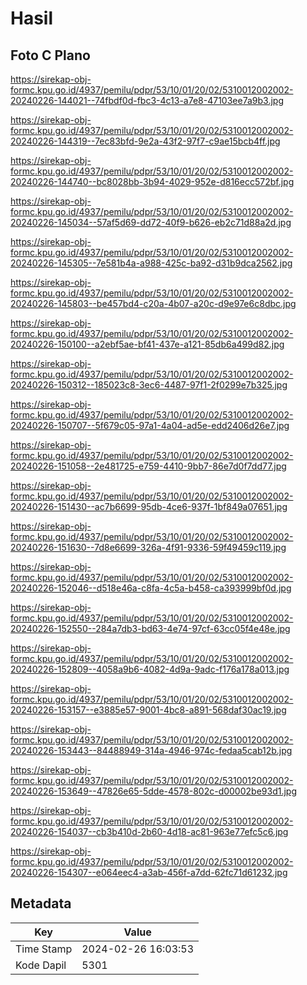 # Hasil

## Foto C Plano

https://sirekap-obj-formc.kpu.go.id/4937/pemilu/pdpr/53/10/01/20/02/5310012002002-20240226-144021--74fbdf0d-fbc3-4c13-a7e8-47103ee7a9b3.jpg

https://sirekap-obj-formc.kpu.go.id/4937/pemilu/pdpr/53/10/01/20/02/5310012002002-20240226-144319--7ec83bfd-9e2a-43f2-97f7-c9ae15bcb4ff.jpg

https://sirekap-obj-formc.kpu.go.id/4937/pemilu/pdpr/53/10/01/20/02/5310012002002-20240226-144740--bc8028bb-3b94-4029-952e-d816ecc572bf.jpg

https://sirekap-obj-formc.kpu.go.id/4937/pemilu/pdpr/53/10/01/20/02/5310012002002-20240226-145034--57af5d69-dd72-40f9-b626-eb2c71d88a2d.jpg

https://sirekap-obj-formc.kpu.go.id/4937/pemilu/pdpr/53/10/01/20/02/5310012002002-20240226-145305--7e581b4a-a988-425c-ba92-d31b9dca2562.jpg

https://sirekap-obj-formc.kpu.go.id/4937/pemilu/pdpr/53/10/01/20/02/5310012002002-20240226-145803--be457bd4-c20a-4b07-a20c-d9e97e6c8dbc.jpg

https://sirekap-obj-formc.kpu.go.id/4937/pemilu/pdpr/53/10/01/20/02/5310012002002-20240226-150100--a2ebf5ae-bf41-437e-a121-85db6a499d82.jpg

https://sirekap-obj-formc.kpu.go.id/4937/pemilu/pdpr/53/10/01/20/02/5310012002002-20240226-150312--185023c8-3ec6-4487-97f1-2f0299e7b325.jpg

https://sirekap-obj-formc.kpu.go.id/4937/pemilu/pdpr/53/10/01/20/02/5310012002002-20240226-150707--5f679c05-97a1-4a04-ad5e-edd2406d26e7.jpg

https://sirekap-obj-formc.kpu.go.id/4937/pemilu/pdpr/53/10/01/20/02/5310012002002-20240226-151058--2e481725-e759-4410-9bb7-86e7d0f7dd77.jpg

https://sirekap-obj-formc.kpu.go.id/4937/pemilu/pdpr/53/10/01/20/02/5310012002002-20240226-151430--ac7b6699-95db-4ce6-937f-1bf849a07651.jpg

https://sirekap-obj-formc.kpu.go.id/4937/pemilu/pdpr/53/10/01/20/02/5310012002002-20240226-151630--7d8e6699-326a-4f91-9336-59f49459c119.jpg

https://sirekap-obj-formc.kpu.go.id/4937/pemilu/pdpr/53/10/01/20/02/5310012002002-20240226-152046--d518e46a-c8fa-4c5a-b458-ca393999bf0d.jpg

https://sirekap-obj-formc.kpu.go.id/4937/pemilu/pdpr/53/10/01/20/02/5310012002002-20240226-152550--284a7db3-bd63-4e74-97cf-63cc05f4e48e.jpg

https://sirekap-obj-formc.kpu.go.id/4937/pemilu/pdpr/53/10/01/20/02/5310012002002-20240226-152809--4058a9b6-4082-4d9a-9adc-f176a178a013.jpg

https://sirekap-obj-formc.kpu.go.id/4937/pemilu/pdpr/53/10/01/20/02/5310012002002-20240226-153157--e3885e57-9001-4bc8-a891-568daf30ac19.jpg

https://sirekap-obj-formc.kpu.go.id/4937/pemilu/pdpr/53/10/01/20/02/5310012002002-20240226-153443--84488949-314a-4946-974c-fedaa5cab12b.jpg

https://sirekap-obj-formc.kpu.go.id/4937/pemilu/pdpr/53/10/01/20/02/5310012002002-20240226-153649--47826e65-5dde-4578-802c-d00002be93d1.jpg

https://sirekap-obj-formc.kpu.go.id/4937/pemilu/pdpr/53/10/01/20/02/5310012002002-20240226-154037--cb3b410d-2b60-4d18-ac81-963e77efc5c6.jpg

https://sirekap-obj-formc.kpu.go.id/4937/pemilu/pdpr/53/10/01/20/02/5310012002002-20240226-154307--e064eec4-a3ab-456f-a7dd-62fc71d61232.jpg


## Metadata

| Key        | Value               |
| ---------- | ------------------- |
| Time Stamp | 2024-02-26 16:03:53 |
| Kode Dapil | 5301                |



